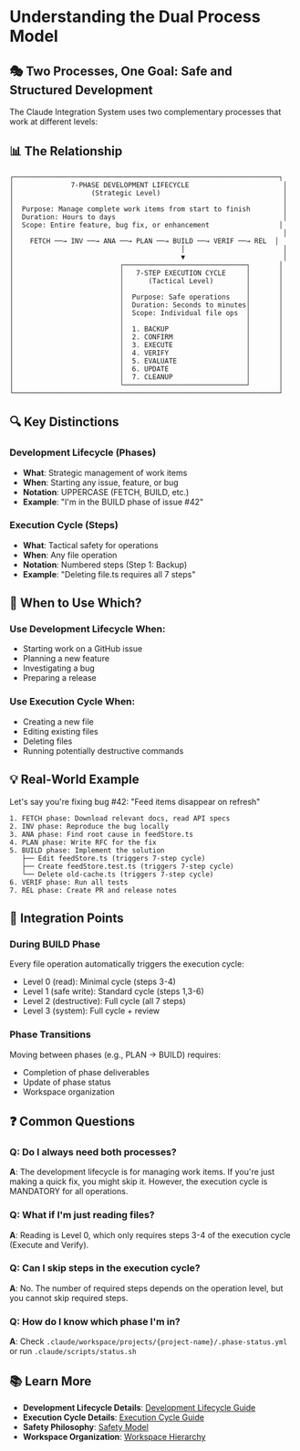 # Understanding the Dual Process Model

## 🎭 Two Processes, One Goal: Safe and Structured Development

The Claude Integration System uses two complementary processes that work at different levels:

## 📊 The Relationship

```
┌─────────────────────────────────────────────────────────────────┐
│              7-PHASE DEVELOPMENT LIFECYCLE                       │
│                   (Strategic Level)                              │
│                                                                  │
│  Purpose: Manage complete work items from start to finish        │
│  Duration: Hours to days                                         │
│  Scope: Entire feature, bug fix, or enhancement                 │
│                                                                  │
│    FETCH ──→ INV ──→ ANA ──→ PLAN ──→ BUILD ──→ VERIF ──→ REL  │
│                                         │                        │
│                                         ▼                        │
│                          ┌──────────────────────────────┐       │
│                          │   7-STEP EXECUTION CYCLE     │       │
│                          │      (Tactical Level)        │       │
│                          │                              │       │
│                          │  Purpose: Safe operations    │       │
│                          │  Duration: Seconds to minutes│       │
│                          │  Scope: Individual file ops  │       │
│                          │                              │       │
│                          │  1. BACKUP                   │       │
│                          │  2. CONFIRM                  │       │
│                          │  3. EXECUTE                  │       │
│                          │  4. VERIFY                   │       │
│                          │  5. EVALUATE                 │       │
│                          │  6. UPDATE                   │       │
│                          │  7. CLEANUP                  │       │
│                          └──────────────────────────────┘       │
└─────────────────────────────────────────────────────────────────┘
```

## 🔍 Key Distinctions

### Development Lifecycle (Phases)
- **What**: Strategic management of work items
- **When**: Starting any issue, feature, or bug
- **Notation**: UPPERCASE (FETCH, BUILD, etc.)
- **Example**: "I'm in the BUILD phase of issue #42"

### Execution Cycle (Steps)
- **What**: Tactical safety for operations
- **When**: Any file operation
- **Notation**: Numbered steps (Step 1: Backup)
- **Example**: "Deleting file.ts requires all 7 steps"

## 🎯 When to Use Which?

### Use Development Lifecycle When:
- Starting work on a GitHub issue
- Planning a new feature
- Investigating a bug
- Preparing a release

### Use Execution Cycle When:
- Creating a new file
- Editing existing files
- Deleting files
- Running potentially destructive commands

## 💡 Real-World Example

Let's say you're fixing bug #42: "Feed items disappear on refresh"

```
1. FETCH phase: Download relevant docs, read API specs
2. INV phase: Reproduce the bug locally
3. ANA phase: Find root cause in feedStore.ts
4. PLAN phase: Write RFC for the fix
5. BUILD phase: Implement the solution
   ├── Edit feedStore.ts (triggers 7-step cycle)
   ├── Create feedStore.test.ts (triggers 7-step cycle)
   └── Delete old-cache.ts (triggers 7-step cycle)
6. VERIF phase: Run all tests
7. REL phase: Create PR and release notes
```

## 🔗 Integration Points

### During BUILD Phase
Every file operation automatically triggers the execution cycle:
- Level 0 (read): Minimal cycle (steps 3-4)
- Level 1 (safe write): Standard cycle (steps 1,3-6)
- Level 2 (destructive): Full cycle (all 7 steps)
- Level 3 (system): Full cycle + review

### Phase Transitions
Moving between phases (e.g., PLAN → BUILD) requires:
- Completion of phase deliverables
- Update of phase status
- Workspace organization

## ❓ Common Questions

### Q: Do I always need both processes?
**A**: The development lifecycle is for managing work items. If you're just making a quick fix, you might skip it. However, the execution cycle is MANDATORY for all operations.

### Q: What if I'm just reading files?
**A**: Reading is Level 0, which only requires steps 3-4 of the execution cycle (Execute and Verify).

### Q: Can I skip steps in the execution cycle?
**A**: No. The number of required steps depends on the operation level, but you cannot skip required steps.

### Q: How do I know which phase I'm in?
**A**: Check `.claude/workspace/projects/{project-name}/.phase-status.yml` or run `.claude/scripts/status.sh`

## 📚 Learn More

- **Development Lifecycle Details**: [Development Lifecycle Guide](../guides/development-lifecycle.md)
- **Execution Cycle Details**: [Execution Cycle Guide](../guides/execution-cycle.md)
- **Safety Philosophy**: [Safety Model](safety-model.md)
- **Workspace Organization**: [Workspace Hierarchy](../standards/WORKSPACE-HIERARCHY.md)
